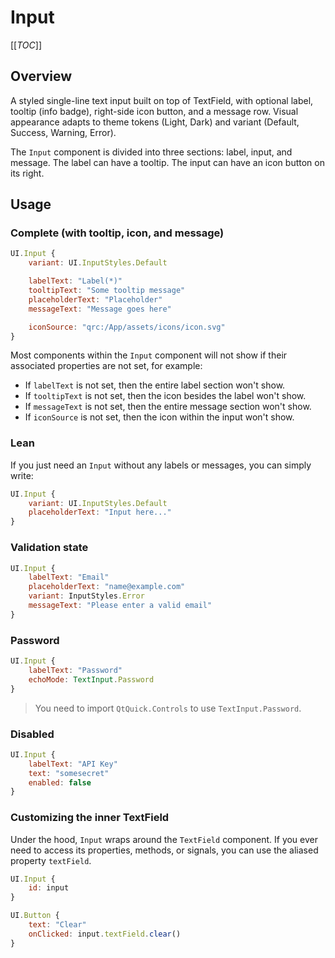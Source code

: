 # Input

[[_TOC_]]

## Overview

A styled single-line text input built on top of TextField, with optional label, tooltip (info badge), right-side icon button, and a message row. Visual appearance adapts to theme tokens (Light, Dark) and variant (Default, Success, Warning, Error).

The `Input` component is divided into three sections: label, input, and message. The label can have a tooltip. The input can have an icon button on its right.

## Usage

### Complete (with tooltip, icon, and message)

```qml
UI.Input {
    variant: UI.InputStyles.Default

    labelText: "Label(*)"
    tooltipText: "Some tooltip message"
    placeholderText: "Placeholder"
    messageText: "Message goes here"

    iconSource: "qrc:/App/assets/icons/icon.svg"
}
```

Most components within the `Input` component will not show if their associated properties are not set, for example:

- If `labelText` is not set, then the entire label section won't show.
- If `tooltipText` is not set, then the icon besides the label won't show.
- If `messageText` is not set, then the entire message section won't show.
- If `iconSource` is not set, then the icon within the input won't show.

### Lean

If you just need an `Input` without any labels or messages, you can simply write:

```qml
UI.Input {
    variant: UI.InputStyles.Default
    placeholderText: "Input here..."
}
```

### Validation state

```qml
UI.Input {
    labelText: "Email"
    placeholderText: "name@example.com"
    variant: InputStyles.Error
    messageText: "Please enter a valid email"
}
```

### Password

```qml
UI.Input {
    labelText: "Password"
    echoMode: TextInput.Password
}
```

> You need to import `QtQuick.Controls` to use `TextInput.Password`.

### Disabled

```qml
UI.Input {
    labelText: "API Key"
    text: "somesecret"
    enabled: false
}
```

### Customizing the inner TextField

Under the hood, `Input` wraps around the `TextField` component. If you ever need to access its properties, methods, or signals, you can use the aliased property `textField`.

```qml
UI.Input {
    id: input
}

UI.Button {
    text: "Clear"
    onClicked: input.textField.clear()
}
```
